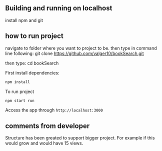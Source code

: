 ## Building and running on localhost

install npm and git

## how to run project

navigate to folder where you want to project to be.
then type in command line following:
git clone https://github.com/valger10/bookSearch.git

then type:
cd bookSearch

First install dependencies:

```sh
npm install
```

To run project

```sh
npm start run
```

Access the app through `http://localhost:3000`

## comments from developer

Structure has been greated to support bigger project. For example if this would grow and would have 15 views.
